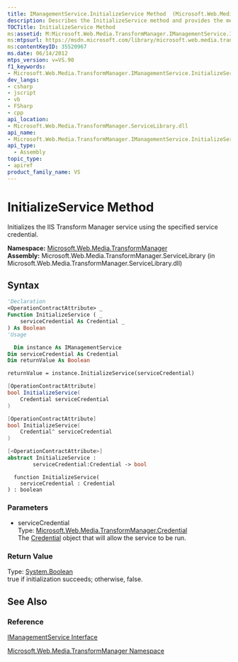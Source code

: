 ```yaml
---
title: IManagementService.InitializeService Method  (Microsoft.Web.Media.TransformManager)
description: Describes the InitializeService method and provides the method's namespace, assembly, syntax, parameters, and return value.
TOCTitle: InitializeService Method
ms:assetid: M:Microsoft.Web.Media.TransformManager.IManagementService.InitializeService(Microsoft.Web.Media.TransformManager.Credential)
ms:mtpsurl: https://msdn.microsoft.com/library/microsoft.web.media.transformmanager.imanagementservice.initializeservice(v=VS.90)
ms:contentKeyID: 35520967
ms.date: 06/14/2012
mtps_version: v=VS.90
f1_keywords:
- Microsoft.Web.Media.TransformManager.IManagementService.InitializeService
dev_langs:
- csharp
- jscript
- vb
- FSharp
- cpp
api_location:
- Microsoft.Web.Media.TransformManager.ServiceLibrary.dll
api_name:
- Microsoft.Web.Media.TransformManager.IManagementService.InitializeService
api_type:
  - Assembly
topic_type:
- apiref
product_family_name: VS
---
```


# InitializeService Method

Initializes the IIS Transform Manager service using the specified service credential.

**Namespace:**  [Microsoft.Web.Media.TransformManager](microsoft-web-media-transformmanager-namespace.md)  
**Assembly:**  Microsoft.Web.Media.TransformManager.ServiceLibrary (in Microsoft.Web.Media.TransformManager.ServiceLibrary.dll)

## Syntax

```vb
'Declaration
<OperationContractAttribute> _
Function InitializeService ( _
    serviceCredential As Credential _
) As Boolean
'Usage

  Dim instance As IManagementService
Dim serviceCredential As Credential
Dim returnValue As Boolean

returnValue = instance.InitializeService(serviceCredential)
```

```csharp
[OperationContractAttribute]
bool InitializeService(
    Credential serviceCredential
)
```

```cpp
[OperationContractAttribute]
bool InitializeService(
    Credential^ serviceCredential
)
```

``` fsharp
[<OperationContractAttribute>]
abstract InitializeService : 
        serviceCredential:Credential -> bool 
```

```jscript
  function InitializeService(
    serviceCredential : Credential
) : boolean
```

### Parameters

  - serviceCredential  
    Type: [Microsoft.Web.Media.TransformManager.Credential](credential-class-microsoft-web-media-transformmanager.md)  
    The [Credential](credential-class-microsoft-web-media-transformmanager.md) object that will allow the service to be run.  

### Return Value

Type: [System.Boolean](https://msdn.microsoft.com/library/a28wyd50)  
true if initialization succeeds; otherwise, false.  

## See Also

### Reference

[IManagementService Interface](imanagementservice-interface-microsoft-web-media-transformmanager.md)

[Microsoft.Web.Media.TransformManager Namespace](microsoft-web-media-transformmanager-namespace.md)
